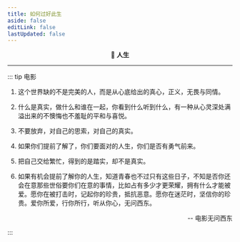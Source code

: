 ```yaml
---
title: 如何过好此生
aside: false
editLink: false
lastUpdated: false
---
```


<div align="center">
    📝 <strong>人生</strong>
</div>

---

::: tip 电影


1. 这个世界缺的不是完美的人，而是从心底给出的真心，正义，无畏与同情。

2. 什么是真实，做什么和谁在一起，你看到什么听到什么，有一种从心灵深处满溢出来的不懊悔也不羞耻的平和与喜悦。

4. 不要放弃，对自己的思索，对自己的真实。

4. 如果你们提前了解了，你们要面对的人生，你们是否有勇气前来。

5. 把自己交给繁忙，得到的是踏实，却不是真实。

6. 如果有机会提前了解你的人生，知道青春也不过只有这些日子，不知是否你还会在意那些世俗要你们在意的事情，比如占有多少才更荣耀，拥有什么才能被爱。愿你在被打击时，记起你的珍贵，抵抗恶意。愿你在迷茫时，坚信你的珍贵。爱你所爱，行你所行，听从你心，无问西东。

<p align="right">
    -- 电影无问西东
</p>

:::